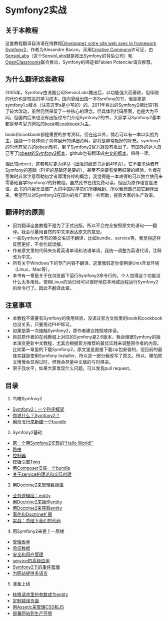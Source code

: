 # Symfony2实战 #

## 关于本教程 ##
这套教程翻译自法语在线教程[Développez votre site web avec le framework Symfony2](https://openclassrooms.com/courses/developpez-votre-site-web-avec-le-framework-symfony2)，作者为Alexandre Bacco，采用[Creative Commons](http://creativecommons.org/licenses/by-nc-sa/2.0/)许可证，由[SensioLabs](https://sensiolabs.com/)（这个SensioLabs就是推出Symfony的背后公司）和[OpenClassrooms](https://openclassrooms.com/)联合推出，Symfony的缔造者Fabien Potencier请自推荐。

## 为什么翻译这套教程 ##
2005年，Symfony由法国公司SensioLabs推出后，以功能强大而著称，但伴随的代价也是较高的学习成本。国内曾经出国一本Symfony的书，但是那是symfony1.x版本（注意这里s是小写的）的。2011年推出的Symfony2相比较1有了较大改动，虽然仍然保留了一些核心的理念，但具体到代码层面，也是大为不同。但国内后来也没有出版过专门介绍Symfony2的书，大家学习Symfony2基本都是参考官方网站的[book](http://symfony.com/doc/current/book/index.html)和[cookbook](http://symfony.com/doc/current/cookbook/index.html)为主。

book和cookbook都是重要的参考资料，但在这以外，倘若可以有一本以实战为主，围绕一个具体例子具体展开的详细资料，那将是非常极好的补充。symfony1的时代有官方的jobeet教程，到了Symfony2官方就没有推出了。有国外的达人自己写了[jobeet的Symfony2版本](http://intelligentbee.com/blog/2013/08/07/symfony2-jobeet-day-1-starting-up-the-project)，github也有翻译成[中文的版本](https://github.com/happen-zhang/symfony2-jobeet-tutorial)，值得一读。

相比较jobeet，这套教程更为详尽（出版的纸质书达到416页）。它不要求读者有Symfony的基础（PHP的基础还是要的），甚至不需要有使用框架的经验。作者在写做时非常注意帮助初学者厘清各样的概念，我觉得是一本难得的可以独立使用来零基础自学Symfony2的好教程。虽然此书在线免费可读，但因为原作语言是法语，此书的内容无法被广大的中国程序员们所接触到，所以我想自己把它翻译出来，希望可以对Symfony2在国内的推广起到一些帮助，提高大家的生产效率。

## 翻译时的原则 ##
- 因为翻译这套教程不是为了正式出版，所以不会完全按照原文的语句一一翻译。我会尽量用自然的中文来表达原文的意思。
- 一些Symfony专有的英文名词不翻译，比如bundle，service等，我觉得这样反而更好，不会引起误解。
- 作者原文里的代码夹杂着英语单词和法语单词，我统一调整为英语代词，注释改为中文。
- 所有关于Windows下的专门内容不翻译，这里我假定你使用类Unix开发环境（Linux，Mac等）。
- 本书有一章是关于在浏览器下运行Symfony2命令行的，个人觉得这个功能没什么太多用处。使用Linux的话已经可以很好地在本地或远程运行Symfony2的命令行了。因此不翻译此章。

## 注意事项 ##
- 本教程不需要有Symfony的使用经验，没读过官方文档里的book和cookbook也没关系，只要用过PHP即可。
- 如果是第一次接触Symfony2，原作者建议按照顺序读。
- 目前原作者的在线教程上对应的Symfony是2.6版本，我会根据Symfony的版本演变更新中文教程，尤其会根据官方推荐的最佳实践来调整原作者的内容。比如第一章里的下载Symfony2，原文里是直接下载zip包安装的，但目前的最佳实践是使用Symfony Installer，所以这一部分我改写了原文。所以，哪怕原文慢慢会显得过时，但我会尽量中文版的与时俱进。
- 限于我水平，如果大家发现什么问题，可以发我pull request。

## 目录 ##
1. 鸟瞰Symfony2
 + [Symfony2：一个PHP框架](https://github.com/csnihhuweeping/symfony2-development/blob/master/part-01/chapter-01/index.md)
 + [你说什么？Symfony2？](https://github.com/csnihhuweeping/symfony2-development/blob/master/part-01/chapter-02/index.md)
 + [用命令行来新建一个bundle](https://github.com/csnihhuweeping/symfony2-development/blob/master/part-01/chapter-03/index.md)
2. Symfony2基础
 + [第一个用Symfony2实现的“Hello World!”](https://github.com/csnihhuweeping/symfony2-development/blob/master/part-02/chapter-04/index.md)
 + [路由](https://github.com/csnihhuweeping/symfony2-development/blob/master/part-02/chapter-04/index.md)
 + [控制器](https://github.com/csnihhuweeping/symfony2-development/blob/master/part-02/chapter-05/index.md)
 + [模板引擎Twig](https://github.com/csnihhuweeping/symfony2-development/blob/master/part-02/chapter-06/index.md)
 + [用Composer安装一个bundle](https://github.com/csnihhuweeping/symfony2-development/blob/master/part-02/chapter-07/index.md)
 + [关于service的理论和实际创建](https://github.com/csnihhuweeping/symfony2-development/blob/master/part-02/chapter-08/index.md)
3. 用Doctrine2来管理数据库
 + [业务逻辑层：entity](https://github.com/csnihhuweeping/symfony2-development/blob/master/part-03/chapter-09/index.md)
 + [用Doctrine2来操作entity](https://github.com/csnihhuweeping/symfony2-development/blob/master/part-03/chapter-10/index.md)
 + [用Doctrine2来获取entity](https://github.com/csnihhuweeping/symfony2-development/blob/master/part-03/chapter-11/index.md)
 + [事件和Doctrine扩展](https://github.com/csnihhuweeping/symfony2-development/blob/master/part-03/chapter-12/index.md)
 + [实战：总结下我们的代码](https://github.com/csnihhuweeping/symfony2-development/blob/master/part-03/chapter-13/index.md)
4. 用Symfony2来更上一层楼
 + [管理表单](https://github.com/csnihhuweeping/symfony2-development/blob/master/part-04/chapter-14/index.md)
 + [验证数据](https://github.com/csnihhuweeping/symfony2-development/blob/master/part-04/chapter-15/index.md)
 + [安全和用户管理](https://github.com/csnihhuweeping/symfony2-development/blob/master/part-04/chapter-16/index.md)
 + [service的高级应用](https://github.com/csnihhuweeping/symfony2-development/blob/master/part-04/chapter-17/index.md)
 + [Symfony2下的事件管理](https://github.com/csnihhuweeping/symfony2-development/blob/master/part-04/chapter-18/index.md)
 + [为网站提供多语言](https://github.com/csnihhuweeping/symfony2-development/blob/master/part-04/chapter-19/index.md)
5. 准备上线
 + [转换请求里的参数成为entity](https://github.com/csnihhuweeping/symfony2-development/blob/master/part-05/chapter-20/index.md)
 + [定制错误页面](https://github.com/csnihhuweeping/symfony2-development/blob/master/part-05/chapter-21/index.md)
 + [用Assetic来管理CSS和JS](https://github.com/csnihhuweeping/symfony2-development/blob/master/part-05/chapter-22/index.md)
 + [部署网站到生产环境](https://github.com/csnihhuweeping/symfony2-development/blob/master/part-05/chapter-23/index.md)
